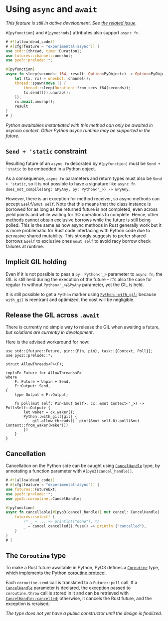 # Using `async` and `await`

*This feature is still in active development. See [the related issue](https://github.com/PyO3/pyo3/issues/1632).*

`#[pyfunction]` and `#[pymethods]` attributes also support `async fn`.

```rust
# #![allow(dead_code)]
# #[cfg(feature = "experimental-async")] {
use std::{thread, time::Duration};
use futures::channel::oneshot;
use pyo3::prelude::*;

#[pyfunction]
async fn sleep(seconds: f64, result: Option<PyObject>) -> Option<PyObject> {
    let (tx, rx) = oneshot::channel();
    thread::spawn(move || {
        thread::sleep(Duration::from_secs_f64(seconds));
        tx.send(()).unwrap();
    });
    rx.await.unwrap();
    result
}
# }
```

*Python awaitables instantiated with this method can only be awaited in *asyncio* context. Other Python async runtime may be supported in the future.*

## `Send + 'static` constraint

Resulting future of an `async fn` decorated by `#[pyfunction]` must be `Send + 'static` to be embedded in a Python object.

As a consequence, `async fn` parameters and return types must also be `Send + 'static`, so it is not possible to have a signature like `async fn does_not_compile(arg: &PyAny, py: Python<'_>) -> &PyAny`.

However, there is an exception for method receiver, so async methods can accept `&self`/`&mut self`. Note that this means that the class instance is borrowed for as long as the returned future is not completed, even across yield points and while waiting for I/O operations to complete. Hence, other methods cannot obtain exclusive borrows while the future is still being polled. This is the same as how async methods in Rust generally work but it is more problematic for Rust code interfacing with Python code due to pervasive shared mutability. This strongly suggests to prefer shared borrows `&self` to exclusive ones `&mut self` to avoid racy borrow check failures at runtime.

## Implicit GIL holding

Even if it is not possible to pass a `py: Python<'_>` parameter to `async fn`, the GIL is still held during the execution of the future – it's also the case for regular `fn` without `Python<'_>`/`&PyAny` parameter, yet the GIL is held.

It is still possible to get a `Python` marker using [`Python::with_gil`]({{#PYO3_DOCS_URL}}/pyo3/marker/struct.Python.html#method.with_gil); because `with_gil` is reentrant and optimized, the cost will be negligible.

## Release the GIL across `.await`

There is currently no simple way to release the GIL when awaiting a future, *but solutions are currently in development*.

Here is the advised workaround for now:

```rust,ignore
use std::{future::Future, pin::{Pin, pin}, task::{Context, Poll}};
use pyo3::prelude::*;

struct AllowThreads<F>(F);

impl<F> Future for AllowThreads<F>
where
    F: Future + Unpin + Send,
    F::Output: Send,
{
    type Output = F::Output;

    fn poll(mut self: Pin<&mut Self>, cx: &mut Context<'_>) -> Poll<Self::Output> {
        let waker = cx.waker();
        Python::with_gil(|gil| {
            gil.allow_threads(|| pin!(&mut self.0).poll(&mut Context::from_waker(waker)))
        })
    }
}
```

## Cancellation

Cancellation on the Python side can be caught using [`CancelHandle`]({{#PYO3_DOCS_URL}}/pyo3/coroutine/struct.CancelHandle.html) type, by annotating a function parameter with `#[pyo3(cancel_handle)]`.

```rust
# #![allow(dead_code)]
# #[cfg(feature = "experimental-async")] {
use futures::FutureExt;
use pyo3::prelude::*;
use pyo3::coroutine::CancelHandle;

#[pyfunction]
async fn cancellable(#[pyo3(cancel_handle)] mut cancel: CancelHandle) {
    futures::select! {
        /* _ = ... => println!("done"), */
        _ = cancel.cancelled().fuse() => println!("cancelled"),
    }
}
# }
```

## The `Coroutine` type

To make a Rust future awaitable in Python, PyO3 defines a [`Coroutine`]({{#PYO3_DOCS_URL}}/pyo3/coroutine/struct.Coroutine.html) type, which implements the Python [coroutine protocol](https://docs.python.org/3/library/collections.abc.html#collections.abc.Coroutine).

Each `coroutine.send` call is translated to a `Future::poll` call. If a [`CancelHandle`]({{#PYO3_DOCS_URL}}/pyo3/coroutine/struct.CancelHandle.html) parameter is declared, the exception passed to `coroutine.throw` call is stored in it and can be retrieved with [`CancelHandle::cancelled`]({{#PYO3_DOCS_URL}}/pyo3/coroutine/struct.CancelHandle.html#method.cancelled); otherwise, it cancels the Rust future, and the exception is reraised;

*The type does not yet have a public constructor until the design is finalized.*
